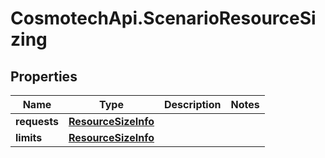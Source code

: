 # CosmotechApi.ScenarioResourceSizing

## Properties

Name | Type | Description | Notes
------------ | ------------- | ------------- | -------------
**requests** | [**ResourceSizeInfo**](ResourceSizeInfo.md) |  | 
**limits** | [**ResourceSizeInfo**](ResourceSizeInfo.md) |  | 


